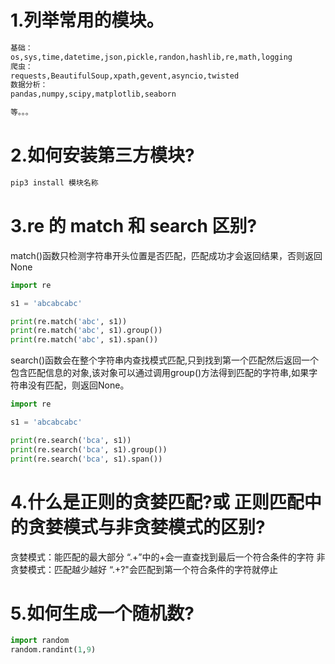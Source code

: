 # 1.列举常用的模块。
```python
基础：
os,sys,time,datetime,json,pickle,randon,hashlib,re,math,logging
爬虫：
requests,BeautifulSoup,xpath,gevent,asyncio,twisted
数据分析：
pandas,numpy,scipy,matplotlib,seaborn

等。。。
```
# 2.如何安装第三方模块?
```python
pip3 install 模块名称
```
# 3.re 的 match 和 search 区别?
match()函数只检测字符串开头位置是否匹配，匹配成功才会返回结果，否则返回None
```python
import re

s1 = 'abcabcabc'

print(re.match('abc', s1))
print(re.match('abc', s1).group())
print(re.match('abc', s1).span())
```
search()函数会在整个字符串内查找模式匹配,只到找到第一个匹配然后返回一个包含匹配信息的对象,该对象可以通过调用group()方法得到匹配的字符串,如果字符串没有匹配，则返回None。
```python
import re

s1 = 'abcabcabc'

print(re.search('bca', s1))
print(re.search('bca', s1).group())
print(re.search('bca', s1).span())
```
# 4.什么是正则的贪婪匹配?或 正则匹配中的贪婪模式与非贪婪模式的区别?
贪婪模式：能匹配的最大部分
“.+”中的+会一直查找到最后一个符合条件的字符
非贪婪模式：匹配越少越好
“.+?"会匹配到第一个符合条件的字符就停止
# 5.如何生成一个随机数?
```python
import random
random.randint(1,9)
```
##### 